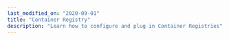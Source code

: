 ```yaml
---
last_modified_on: "2020-09-01"
title: "Container Registry"
description: "Learn how to configure and plug in Container Registries"
---
```





